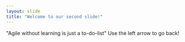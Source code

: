```yaml
---
layout: slide
title: "Welcome to our second slide!"
---
```

"Agile without learning is just a to-do-list"
Use the left arrow to go back!
